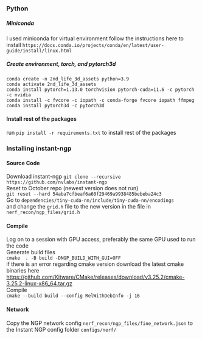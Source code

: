 ### Python 
##### Miniconda
I used miniconda for virtual environment 
follow the instructions here to install
```https://docs.conda.io/projects/conda/en/latest/user-guide/install/linux.html```
##### Create environment, torch, and pytorch3d
```conda create -n 2nd_life_3d_assets python=3.9```\
```conda activate 2nd_life_3d_assets```\
```conda install pytorch=1.13.0 torchvision pytorch-cuda=11.6 -c pytorch -c nvidia```\
```conda install -c fvcore -c iopath -c conda-forge fvcore iopath ffmpeg```\
```conda install pytorch3d -c pytorch3d```
#### Install rest of the packages
run ```pip install -r requirements.txt``` to install rest of the packages

### Installing instant-ngp
#### Source Code
Download instant-ngp
```git clone --recursive https://github.com/nvlabs/instant-ngp``` \
Reset to October repo (newest version does not run) \
```git reset --hard 54aba7cfbeaf6a60f29469a9938485bebeba24c3``` \
Go to ```dependencies/tiny-cuda-nn/include/tiny-cuda-nn/encodings``` \
and change the ```grid.h``` file to the new version in the file in ```nerf_recon/ngp_files/grid.h``` 

#### Compile
Log on to a session with GPU access, preferably the same GPU used to run the code\
Generate build files \
```cmake  . -B build -DNGP_BUILD_WITH_GUI=OFF```\
if there is an error regarding cmake version download the latest cmake binaries here \
https://github.com/Kitware/CMake/releases/download/v3.25.2/cmake-3.25.2-linux-x86_64.tar.gz \
Compile \
```cmake --build build --config RelWithDebInfo -j 16```

#### Network
Copy the NGP network config ```nerf_recon/ngp_files/fine_network.json``` to the Instant NGP config folder ```configs/nerf/```